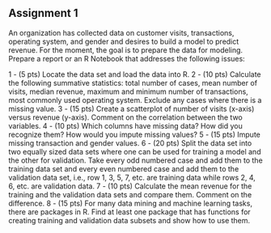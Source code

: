 ## Assignment 1
An organization has collected data on customer visits, transactions, operating system, and gender and desires to build a model to predict revenue. For the moment, the goal is to prepare the data for modeling. Prepare a report or an R Notebook that addresses the following issues:

1 - (5 pts) Locate the data set and load the data into R.
2 - (10 pts) Calculate the following summative statistics: total number of cases, mean number of visits, median revenue, maximum and minimum number of transactions, most commonly used operating system. Exclude any cases where there is a missing value.
3 - (15 pts) Create a scatterplot of number of visits (x-axis) versus revenue (y-axis). Comment on the correlation between the two variables.
4 - (10 pts) Which columns have missing data? How did you recognize them? How would you impute missing values?
5 - (15 pts) Impute missing transaction and gender values.
6 - (20 pts) Split the data set into two equally sized data sets where one can be used for training a model and the other for validation. Take every odd numbered case and add them to the training data set and every even numbered case and add them to the validation data set, i.e., row 1, 3, 5, 7, etc. are training data while rows 2, 4, 6, etc. are validation data.
7 - (10 pts) Calculate the mean revenue for the training and the validation data sets and compare them. Comment on the difference.
8 - (15 pts) For many data mining and machine learning tasks, there are packages in R. Find at least one package that has functions for creating training and validation data subsets and show how to use them.

